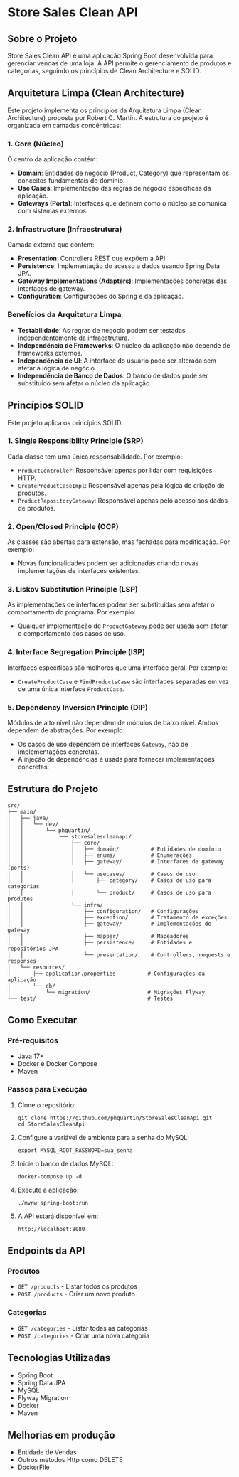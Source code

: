 # Store Sales Clean API

## Sobre o Projeto
Store Sales Clean API é uma aplicação Spring Boot desenvolvida para gerenciar vendas de uma loja. A API permite o gerenciamento de produtos e categorias, seguindo os princípios de Clean Architecture e SOLID.

## Arquitetura Limpa (Clean Architecture)

Este projeto implementa os princípios da Arquitetura Limpa (Clean Architecture) proposta por Robert C. Martin. A estrutura do projeto é organizada em camadas concêntricas:

### 1. Core (Núcleo)
O centro da aplicação contém:
- **Domain**: Entidades de negócio (Product, Category) que representam os conceitos fundamentais do domínio.
- **Use Cases**: Implementação das regras de negócio específicas da aplicação.
- **Gateways (Ports)**: Interfaces que definem como o núcleo se comunica com sistemas externos.

### 2. Infrastructure (Infraestrutura)
Camada externa que contém:
- **Presentation**: Controllers REST que expõem a API.
- **Persistence**: Implementação do acesso a dados usando Spring Data JPA.
- **Gateway Implementations (Adapters)**: Implementações concretas das interfaces de gateway.
- **Configuration**: Configurações do Spring e da aplicação.

### Benefícios da Arquitetura Limpa
- **Testabilidade**: As regras de negócio podem ser testadas independentemente da infraestrutura.
- **Independência de Frameworks**: O núcleo da aplicação não depende de frameworks externos.
- **Independência de UI**: A interface do usuário pode ser alterada sem afetar a lógica de negócio.
- **Independência de Banco de Dados**: O banco de dados pode ser substituído sem afetar o núcleo da aplicação.

## Princípios SOLID

Este projeto aplica os princípios SOLID:

### 1. Single Responsibility Principle (SRP)
Cada classe tem uma única responsabilidade. Por exemplo:
- `ProductController`: Responsável apenas por lidar com requisições HTTP.
- `CreateProductCaseImpl`: Responsável apenas pela lógica de criação de produtos.
- `ProductRepositoryGateway`: Responsável apenas pelo acesso aos dados de produtos.

### 2. Open/Closed Principle (OCP)
As classes são abertas para extensão, mas fechadas para modificação. Por exemplo:
- Novas funcionalidades podem ser adicionadas criando novas implementações de interfaces existentes.

### 3. Liskov Substitution Principle (LSP)
As implementações de interfaces podem ser substituídas sem afetar o comportamento do programa. Por exemplo:
- Qualquer implementação de `ProductGateway` pode ser usada sem afetar o comportamento dos casos de uso.

### 4. Interface Segregation Principle (ISP)
Interfaces específicas são melhores que uma interface geral. Por exemplo:
- `CreateProductCase` e `FindProductsCase` são interfaces separadas em vez de uma única interface `ProductCase`.

### 5. Dependency Inversion Principle (DIP)
Módulos de alto nível não dependem de módulos de baixo nível. Ambos dependem de abstrações. Por exemplo:
- Os casos de uso dependem de interfaces `Gateway`, não de implementações concretas.
- A injeção de dependências é usada para fornecer implementações concretas.

## Estrutura do Projeto

```
src/
├── main/
│   ├── java/
│   │   └── dev/
│   │       └── phquartin/
│   │           └── storesalescleanapi/
│   │               ├── core/
│   │               │   ├── domain/          # Entidades de domínio
│   │               │   ├── enums/           # Enumerações
│   │               │   ├── gateway/         # Interfaces de gateway (ports)
│   │               │   └── usecases/        # Casos de uso
│   │               │       ├── category/    # Casos de uso para categorias
│   │               │       └── product/     # Casos de uso para produtos
│   │               └── infra/
│   │                   ├── configuration/   # Configurações
│   │                   ├── exception/       # Tratamento de exceções
│   │                   ├── gateway/         # Implementações de gateway
│   │                   ├── mapper/          # Mapeadores
│   │                   ├── persistence/     # Entidades e repositórios JPA
│   │                   └── presentation/    # Controllers, requests e responses
│   └── resources/
│       ├── application.properties          # Configurações da aplicação
│       └── db/
│           └── migration/                  # Migrações Flyway
└── test/                                   # Testes
```

## Como Executar

### Pré-requisitos
- Java 17+
- Docker e Docker Compose
- Maven

### Passos para Execução

1. Clone o repositório:
   ```
   git clone https://github.com/phquartin/StoreSalesCleanApi.git
   cd StoreSalesCleanApi
   ```

2. Configure a variável de ambiente para a senha do MySQL:
   ```
   export MYSQL_ROOT_PASSWORD=sua_senha
   ```

3. Inicie o banco de dados MySQL:
   ```
   docker-compose up -d
   ```

4. Execute a aplicação:
   ```
   ./mvnw spring-boot:run
   ```

5. A API estará disponível em:
   ```
   http://localhost:8080
   ```

## Endpoints da API

### Produtos
- `GET /products` - Listar todos os produtos
- `POST /products` - Criar um novo produto

### Categorias
- `GET /categories` - Listar todas as categorias
- `POST /categories` - Criar uma nova categoria

## Tecnologias Utilizadas

- Spring Boot
- Spring Data JPA
- MySQL
- Flyway Migration
- Docker
- Maven

## Melhorias em produção

- Entidade de Vendas
- Outros metodos Http como DELETE
- DockerFile